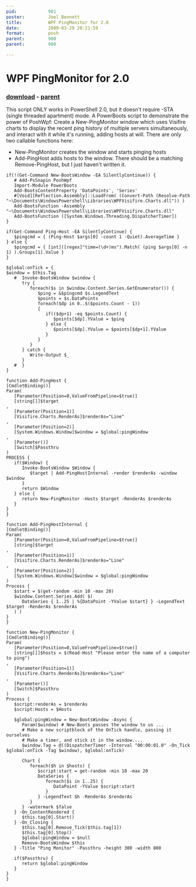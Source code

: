 ```yaml
---
pid:            981
poster:         Joel Bennett
title:          WPF PingMonitor for 2.0
date:           2009-03-29 20:21:59
format:         posh
parent:         980
parent:         980

---
```


# WPF PingMonitor for 2.0

### [download](981.ps1) - [parent](980.md)

This script ONLY works in PowerShell 2.0, but it doesn't require -STA (single threaded apartment) mode.
A PowerBoots script to demonstrate the power of PoshWpf: Create a New-PingMonitor window which uses Visifire charts to display the recent ping history of multiple servers simultaneously, and interact with it while it's running, adding hosts at will. There are only two callable functions here: 

* New-PingMonitor creates the window and starts pinging hosts
* Add-PingHost adds hosts to the window. There should be a matching Remove-PingHost, but I just haven't written it.

```posh
if(!(Get-Command New-BootsWindow -EA SilentlyContinue)) {
   # Add-PsSnapin PoshWpf
   Import-Module PowerBoots
   Add-BootsContentProperty 'DataPoints', 'Series'
   #[Void][Reflection.Assembly]::LoadFrom( (Convert-Path (Resolve-Path "~\Documents\WindowsPowershell\Libraries\WPFVisifire.Charts.dll")) )
   Add-BootsFunction -Assembly "~\Documents\WindowsPowershell\Libraries\WPFVisifire.Charts.dll"
   Add-BootsFunction ([System.Windows.Threading.DispatcherTimer])
}

if(Get-Command Ping-Host -EA SilentlyContinue) {
   $pingcmd = { (Ping-Host $args[0] -count 1 -Quiet).AverageTime }
} else {
   $pingcmd = { [int]([regex]"time=(\d+)ms").Match( (ping $args[0] -n 1) ).Groups[1].Value }
}

$global:onTick = {
$window = $this.Tag
   #  Invoke-BootsWindow $window {
      try {
         foreach($s in $window.Content.Series.GetEnumerator()) {
            $ping = &$pingcmd $s.LegendText
            $points = $s.DataPoints
            foreach($dp in 0..$($points.Count - 1)) 
            {
               if(($dp+1) -eq $points.Count) {
                  $points[$dp].YValue = $ping
               } else {
                  $points[$dp].YValue = $points[$dp+1].YValue
               }
            }
         }
      } catch { 
         Write-Output $_
      }
   #  }
}

function Add-PingHost {
[CmdletBinding()]
Param(
   [Parameter(Position=0,ValueFromPipeline=$true)]
   [string[]]$target
,
   [Parameter(Position=1)]
   [Visifire.Charts.RenderAs]$renderAs="Line"
,  
   [Parameter(Position=2)]
   [System.Windows.Window]$window = $global:pingWindow
,
   [Parameter()]
   [Switch]$Passthru
)
PROCESS {
   if($Window) {
      Invoke-BootsWindow $Window { 
         $target | Add-PingHostInternal -render $renderAs -window $window
      }
      return $Window
   } else {
      return New-PingMonitor -Hosts $target -RenderAs $renderAs
   }
}
}

function Add-PingHostInternal {  
[CmdletBinding()]
Param(
   [Parameter(Position=0,ValueFromPipeline=$true)]
   [string]$target
,
   [Parameter(Position=1)]
   [Visifire.Charts.RenderAs]$renderAs="Line"
,  
   [Parameter(Position=2)]
   [System.Windows.Window]$window = $global:pingWindow
)
Process {
   $start = $(get-random -min 10 -max 20)
   $window.Content.Series.Add( $(
      DataSeries { 1..25 | %{DataPoint -YValue $start} } -LegendText $target -RenderAs $renderAs
   ) )
}
}

function New-PingMonitor {
[CmdletBinding()]
Param(
   [Parameter(Position=0,ValueFromPipeline=$true)]
   [string[]]$hosts = $(Read-Host "Please enter the name of a computer to ping")
,
   [Parameter(Position=1)]
   [Visifire.Charts.RenderAs]$renderAs="Line"
,
   [Parameter()]
   [Switch]$Passthru
)
Process { 
   $script:renderAs = $renderAs
   $script:Hosts = $Hosts
      
   $global:pingWindow = New-BootsWindow -Async {
      Param($window) # New-Boots passes the window to us ...
      # Make a new scriptblock of the OnTick handle, passing it ourselves
      # Make a timer, and stick it in the window....
      $window.Tag = @((DispatcherTimer -Interval "00:00:01.0" -On_Tick $global:onTick -Tag $window), $global:onTick)
      
      Chart {
         foreach($h in $hosts) {
            $script:start = get-random -min 10 -max 20
            DataSeries {
               foreach($i in 1..25) {
                  DataPoint -YValue $script:start
               }
            } -LegendText $h -RenderAs $renderAs
         }
      } -watermark $false
   } -On_ContentRendered {
      $this.tag[0].Start()
   } -On_Closing { 
      $this.tag[0].Remove_Tick($this.tag[1])
      $this.tag[0].Stop()
      $global:pingWindow = $null 
      Remove-BootsWindow $this
   } -Title "Ping Monitor" -Passthru -height 300 -width 800 

   if($Passthru) {
      return $global:pingWindow
   }
}
}



```

